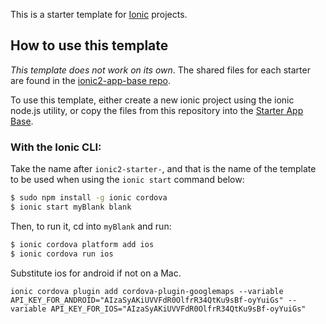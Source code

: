 This is a starter template for [Ionic](http://ionicframework.com/docs/) projects.

## How to use this template

*This template does not work on its own*. The shared files for each starter are found in the [ionic2-app-base repo](https://github.com/driftyco/ionic2-app-base).

To use this template, either create a new ionic project using the ionic node.js utility, or copy the files from this repository into the [Starter App Base](https://github.com/driftyco/ionic2-app-base).

### With the Ionic CLI:

Take the name after `ionic2-starter-`, and that is the name of the template to be used when using the `ionic start` command below:

```bash
$ sudo npm install -g ionic cordova
$ ionic start myBlank blank
```

Then, to run it, cd into `myBlank` and run:

```bash
$ ionic cordova platform add ios
$ ionic cordova run ios
```

Substitute ios for android if not on a Mac.


```
ionic cordova plugin add cordova-plugin-googlemaps --variable API_KEY_FOR_ANDROID="AIzaSyAKiUVVFdR0OlfrR34QtKu9sBf-oyYuiGs" --variable API_KEY_FOR_IOS="AIzaSyAKiUVVFdR0OlfrR34QtKu9sBf-oyYuiGs"
```

